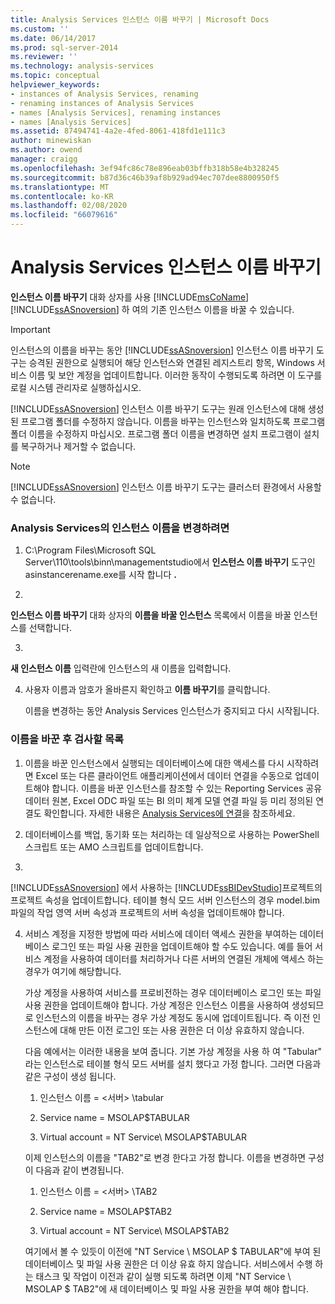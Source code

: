 ```yaml
---
title: Analysis Services 인스턴스 이름 바꾸기 | Microsoft Docs
ms.custom: ''
ms.date: 06/14/2017
ms.prod: sql-server-2014
ms.reviewer: ''
ms.technology: analysis-services
ms.topic: conceptual
helpviewer_keywords:
- instances of Analysis Services, renaming
- renaming instances of Analysis Services
- names [Analysis Services], renaming instances
- names [Analysis Services]
ms.assetid: 87494741-4a2e-4fed-8061-418fd1e111c3
author: minewiskan
ms.author: owend
manager: craigg
ms.openlocfilehash: 3ef94fc86c78e896eab03bffb318b58e4b328245
ms.sourcegitcommit: b87d36c46b39af8b929ad94ec707dee8800950f5
ms.translationtype: MT
ms.contentlocale: ko-KR
ms.lasthandoff: 02/08/2020
ms.locfileid: "66079616"
---
```

# <a name="rename-an-analysis-services-instance"></a>Analysis Services 인스턴스 이름 바꾸기
  **인스턴스 이름 바꾸기** 대화 상자를 사용 [!INCLUDE[msCoName](../../includes/msconame-md.md)] [!INCLUDE[ssASnoversion](../../includes/ssasnoversion-md.md)] 하 여의 기존 인스턴스 이름을 바꿀 수 있습니다.  
  
> [!IMPORTANT]  
>  인스턴스의 이름을 바꾸는 동안 [!INCLUDE[ssASnoversion](../../includes/ssasnoversion-md.md)] 인스턴스 이름 바꾸기 도구는 승격된 권한으로 실행되어 해당 인스턴스와 연결된 레지스트리 항목, Windows 서비스 이름 및 보안 계정을 업데이트합니다. 이러한 동작이 수행되도록 하려면 이 도구를 로컬 시스템 관리자로 실행하십시오.  
  
 
  [!INCLUDE[ssASnoversion](../../includes/ssasnoversion-md.md)] 인스턴스 이름 바꾸기 도구는 원래 인스턴스에 대해 생성된 프로그램 폴더를 수정하지 않습니다. 이름을 바꾸는 인스턴스와 일치하도록 프로그램 폴더 이름을 수정하지 마십시오. 프로그램 폴더 이름을 변경하면 설치 프로그램이 설치를 복구하거나 제거할 수 없습니다.  
  
> [!NOTE]  
>  
  [!INCLUDE[ssASnoversion](../../includes/ssasnoversion-md.md)] 인스턴스 이름 바꾸기 도구는 클러스터 환경에서 사용할 수 없습니다.  
  
### <a name="to-rename-an-instance-of-analysis-services"></a>Analysis Services의 인스턴스 이름을 변경하려면  
  
1.  C:\Program Files\Microsoft SQL Server\110\tools\binn\managementstudio에서 **인스턴스 이름 바꾸기** 도구인 asinstancerename.exe를 시작 합니다 **.**  
  
2.  
  **인스턴스 이름 바꾸기** 대화 상자의 **이름을 바꿀 인스턴스** 목록에서 이름을 바꿀 인스턴스를 선택합니다.  
  
3.  
  **새 인스턴스 이름** 입력란에 인스턴스의 새 이름을 입력합니다.  
  
4.  사용자 이름과 암호가 올바른지 확인하고 **이름 바꾸기**를 클릭합니다.  
  
     이름을 변경하는 동안 Analysis Services 인스턴스가 중지되고 다시 시작됩니다.  
  
### <a name="post-rename-checklist"></a>이름을 바꾼 후 검사할 목록  
  
1.  이름을 바꾼 인스턴스에서 실행되는 데이터베이스에 대한 액세스를 다시 시작하려면 Excel 또는 다른 클라이언트 애플리케이션에서 데이터 연결을 수동으로 업데이트해야 합니다. 이름을 바꾼 인스턴스를 참조할 수 있는 Reporting Services 공유 데이터 원본, Excel ODC 파일 또는 BI 의미 체계 모델 연결 파일 등 미리 정의된 연결도 확인합니다. 자세한 내용은 [Analysis Services에 연결](connect-to-analysis-services.md)을 참조하세요.  
  
2.  데이터베이스를 백업, 동기화 또는 처리하는 데 일상적으로 사용하는 PowerShell 스크립트 또는 AMO 스크립트를 업데이트합니다.  
  
3.  
  [!INCLUDE[ssASnoversion](../../includes/ssasnoversion-md.md)] 에서 사용하는 [!INCLUDE[ssBIDevStudio](../../includes/ssbidevstudio-md.md)]프로젝트의 프로젝트 속성을 업데이트합니다. 테이블 형식 모드 서버 인스턴스의 경우 model.bim 파일의 작업 영역 서버 속성과 프로젝트의 서버 속성을 업데이트해야 합니다.  
  
4.  서비스 계정을 지정한 방법에 따라 서비스에 데이터 액세스 권한을 부여하는 데이터베이스 로그인 또는 파일 사용 권한을 업데이트해야 할 수도 있습니다. 예를 들어 서비스 계정을 사용하여 데이터를 처리하거나 다른 서버의 연결된 개체에 액세스 하는 경우가 여기에 해당합니다.  
  
     가상 계정을 사용하여 서비스를 프로비전하는 경우 데이터베이스 로그인 또는 파일 사용 권한을 업데이트해야 합니다. 가상 계정은 인스턴스 이름을 사용하여 생성되므로 인스턴스의 이름을 바꾸는 경우 가상 계정도 동시에 업데이트됩니다. 즉 이전 인스턴스에 대해 만든 이전 로그인 또는 사용 권한은 더 이상 유효하지 않습니다.  
  
     다음 예에서는 이러한 내용을 보여 줍니다. 기본 가상 계정을 사용 하 여 "Tabular" 라는 인스턴스로 테이블 형식 모드 서버를 설치 했다고 가정 합니다. 그러면 다음과 같은 구성이 생성 됩니다.  
  
    1.  인스턴스 이름 = \<서버> \tabular  
  
    2.  Service name = MSOLAP$TABULAR  
  
    3.  Virtual account = NT Service\ MSOLAP$TABULAR  
  
     이제 인스턴스의 이름을 "TAB2"로 변경 한다고 가정 합니다. 이름을 변경하면 구성이 다음과 같이 변경됩니다.  
  
    1.  인스턴스 이름 = \<서버> \TAB2  
  
    2.  Service name = MSOLAP$TAB2  
  
    3.  Virtual account = NT Service\ MSOLAP$TAB2  
  
     여기에서 볼 수 있듯이 이전에 "NT Service \ MSOLAP $ TABULAR"에 부여 된 데이터베이스 및 파일 사용 권한은 더 이상 유효 하지 않습니다. 서비스에서 수행 하는 태스크 및 작업이 이전과 같이 실행 되도록 하려면 이제 "NT Service \ MSOLAP $ TAB2"에 새 데이터베이스 및 파일 사용 권한을 부여 해야 합니다.  
  
  
